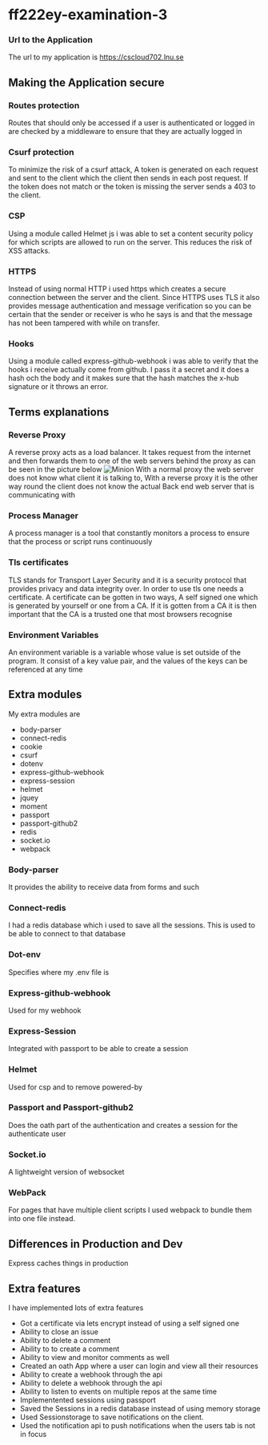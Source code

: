 # ff222ey-examination-3

### Url to the Application
The url to my application is https://cscloud702.lnu.se

## Making the Application secure

### Routes protection
Routes that should only be accessed if a user is authenticated or logged in are checked by a middleware to ensure that they are actually logged in
### Csurf protection
To minimize the risk of a csurf attack, A token is generated on each request and sent to the client which the client then sends in each post request. If the token does not match or the token is missing the server sends a 403 to the client.
### CSP
Using a module called Helmet js i was able to set a content security policy for which scripts are allowed to run on the server. This reduces the risk of XSS attacks.
### HTTPS
Instead of using normal HTTP i used https which creates a secure connection between the server and the client. Since HTTPS uses TLS it also provides message authentication and message verification so you can be certain that the sender or receiver is who he says is and that the message has not been tampered with while on transfer.
### Hooks
Using a module called express-github-webhook i was able to verify that the hooks i receive actually come from github. I pass it a secret and it does a hash och the body and it makes sure that the hash matches the x-hub signature or it throws an error.
## Terms explanations
### Reverse Proxy
A reverse proxy acts as a load balancer. It takes request from the internet and then forwards them to one of the web servers behind the proxy as can be seen in the picture below
![Minion](https://www.linuxbabe.com/wp-content/uploads/2016/01/reverse-proxy-1.png)
With a normal proxy the web server does not know what client it is talking to, With a reverse proxy it is the other way round the client does not know the actual Back end web server that is communicating with

### Process Manager
A process manager is a tool that constantly monitors a process to ensure that the process or script runs continuously
### Tls certificates
TLS stands for Transport Layer Security and it is a security protocol that provides privacy and data integrity over. In order to use tls one needs a certificate. A certificate can be gotten in two ways, A self signed one which is generated by yourself or one from a CA. If it is gotten from a CA it is then important that the CA is a trusted one that most browsers recognise
### Environment Variables
An environment variable is a variable whose value is set outside of the program. It consist of a key value pair, and the values of the keys can be referenced at any time

## Extra modules
My extra modules are
* body-parser
* connect-redis
* cookie
* csurf
* dotenv
* express-github-webhook
* express-session
* helmet
* jquey
* moment
* passport
* passport-github2
* redis
* socket.io
* webpack

### Body-parser
It provides the ability to receive data from forms and such
### Connect-redis
I had a redis database which i used to save all the sessions. This is used to be able to connect to that database
### Dot-env
Specifies where my .env file is
### Express-github-webhook
Used for my webhook
### Express-Session
Integrated with passport to be able to create a session

### Helmet
Used for csp and to remove powered-by
### Passport and Passport-github2
Does the oath part of the authentication and creates a session for the authenticate user
### Socket.io
A lightweight version of websocket
### WebPack
For pages that have multiple client scripts I used webpack to bundle them into one file instead.

## Differences in Production and Dev
Express caches things in production

## Extra features
I have implemented lots of extra features
* Got a certificate via lets encrypt instead of using a self signed one
* Ability to close an issue
* Ability to delete a comment
* Ability to to create a comment
* Ability to view and monitor comments as well
* Created an oath App where a user can login and view all their resources
* Ability to create a webhook through the api
* Ability to delete a webhook through the api
* Ability to listen to events on multiple repos at the same time
* Implementented sessions using passport
* Saved the Sessions in a redis database instead of using memory storage
* Used Sessionstorage to save notifications on the client.
* Used the notification api to push notifications when the users tab is not in focus













